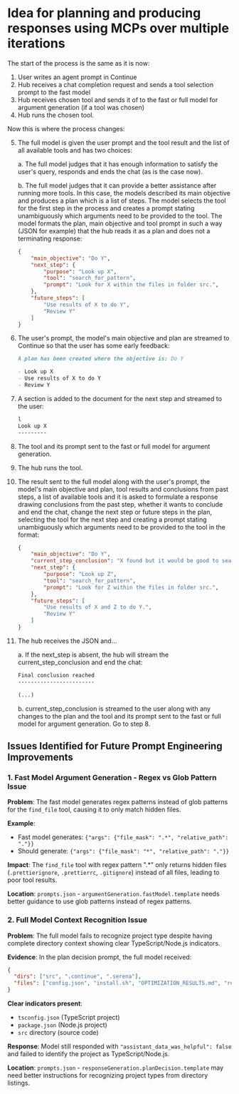 Idea for planning and producing responses using MCPs over multiple iterations
=============================================================================

The start of the process is the same as it is now:

1. User writes an agent prompt in Continue
2. Hub receives a chat completion request and sends a tool selection prompt to the fast model
3. Hub receives chosen tool and sends it of to the fast or full model for argument generation (if a tool was chosen)
4. Hub runs the chosen tool.

Now this is where the process changes:

5. The full model is given the user prompt and the tool result and the list of all available tools and has two choices:

    a. The full model judges that it has enough information to satisfy the user's query, responds and ends the chat (as is the case now).

    b. The full model judges that it can provide a better assistance after running more tools. In this case, the models described its main objective and produces a plan which is a list of steps. The model selects the tool for the first step in the process and creates a prompt stating unambiguously which arguments need to be provided to the tool. The model formats the plan, main objective and tool prompt in such a way (JSON for example) that the hub reads it as a plan and does not a terminating response:

    ```json
    {
        "main_objective": "Do Y",
        "next_step": {
            "purpose": "Look up X",
            "tool": "search_for_pattern",
            "prompt": "Look for X within the files in folder src.",
        },
        "future_steps": [
            "Use results of X to do Y",
            "Review Y"
        ]
    }
    ```

6. The user's prompt, the model's main objective and plan are streamed to Continue so that the user has some early feedback:

    ```md
    A plan has been created where the objective is: Do Y

    - Look up X
    - Use results of X to do Y
    - Review Y
    ```

7. A section is added to the document for the next step and streamed to the user:

    ```md
    l
    Look up X
    ---------
    ```

7. The tool and its prompt sent to the fast or full model for argument generation.

8. The hub runs the tool.

9. The result sent to the full model along with the user's prompt, the model's main objective and plan, tool results and conclusions from past steps, a list of available tools and it is asked to formulate a response drawing conclusions from the past step, whether it wants to conclude and end the chat, change the next step or future steps in the plan, selecting the tool for the next step and creating a prompt stating unambiguously which arguments need to be provided to the tool in the format:

    ```json
    {
        "main_objective": "Do Y",
        "current_step_conclusion": "X found but it would be good to search for Z too",
        "next_step": {
            "purpose": "Look up Z",
            "tool": "search_for_pattern",
            "prompt": "Look for Z within the files in folder src.",
        },
        "future_steps": [
            "Use results of X and Z to do Y.",
            "Review Y"
        ]
    }
    ```

10. The hub receives the JSON and...

    a. If the next_step is absent, the hub will stream the current_step_conclusion and end the chat:

    ```md
    Final conclusion reached
    ------------------------

    (...)
    ```

    b. current_step_conclusion is streamed to the user along with any changes to the plan and the tool and its prompt sent to the fast or full model for argument generation. Go to step 8.

## Issues Identified for Future Prompt Engineering Improvements

### 1. Fast Model Argument Generation - Regex vs Glob Pattern Issue

**Problem**: The fast model generates regex patterns instead of glob patterns for the `find_file` tool, causing it to only match hidden files.

**Example**: 
- Fast model generates: `{"args": {"file_mask": ".*", "relative_path": "."}}`
- Should generate: `{"args": {"file_mask": "*", "relative_path": "."}}`

**Impact**: The `find_file` tool with regex pattern ".*" only returns hidden files (`.prettierignore`, `.prettierrc`, `.gitignore`) instead of all files, leading to poor tool results.

**Location**: `prompts.json` - `argumentGeneration.fastModel.template` needs better guidance to use glob patterns instead of regex patterns.

### 2. Full Model Context Recognition Issue

**Problem**: The full model fails to recognize project type despite having complete directory context showing clear TypeScript/Node.js indicators.

**Evidence**: In the plan decision prompt, the full model received:
```json
{
  "dirs": ["src", ".continue", ".serena"], 
  "files": ["config.json", "install.sh", "OPTIMIZATION_RESULTS.md", "restart-hub.sh", "tsconfig.json", "API_CALLS.md", "LICENSE", "TIMING_ANALYSIS.md", "package-lock.json", ".prettierignore", ".prettierrc", "README.md", "continue-config.yaml", "PLAN.md", "install-mac.sh", "package.json", "install.bat", ".gitignore", "prompts.json"]
}
```

**Clear indicators present**:
- `tsconfig.json` (TypeScript project)
- `package.json` (Node.js project)
- `src` directory (source code)

**Response**: Model still responded with `"assistant_data_was_helpful": false` and failed to identify the project as TypeScript/Node.js.

**Location**: `prompts.json` - `responseGeneration.planDecision.template` may need better instructions for recognizing project types from directory listings.